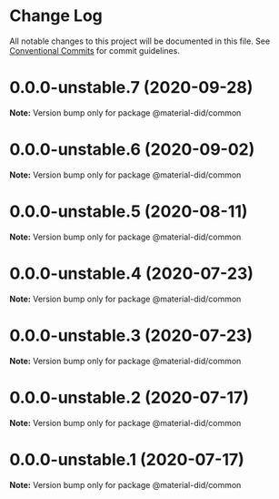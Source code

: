 # Change Log

All notable changes to this project will be documented in this file.
See [Conventional Commits](https://conventionalcommits.org) for commit guidelines.

# 0.0.0-unstable.7 (2020-09-28)

**Note:** Version bump only for package @material-did/common





# 0.0.0-unstable.6 (2020-09-02)

**Note:** Version bump only for package @material-did/common





# 0.0.0-unstable.5 (2020-08-11)

**Note:** Version bump only for package @material-did/common





# 0.0.0-unstable.4 (2020-07-23)

**Note:** Version bump only for package @material-did/common





# 0.0.0-unstable.3 (2020-07-23)

**Note:** Version bump only for package @material-did/common





# 0.0.0-unstable.2 (2020-07-17)

**Note:** Version bump only for package @material-did/common





# 0.0.0-unstable.1 (2020-07-17)

**Note:** Version bump only for package @material-did/common
